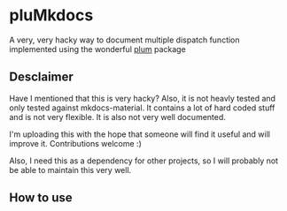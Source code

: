 # pluMkdocs

A very, very hacky way to document multiple dispatch function implemented using the wonderful [plum](https://github.com/wesselb/plum) package

## Desclaimer

Have I mentioned that this is very hacky? Also, it is not heavly tested and only tested against mkdocs-material. It contains a lot of hard coded stuff and is not very flexible. It is also not very well documented.

I'm uploading this with the hope that someone will find it useful and will improve it. Contributions welcome :)

Also, I need this as a dependency for other projects, so I will probably not be able to maintain this very well.

## How to use